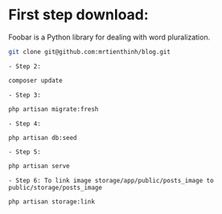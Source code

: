 # First step download:

Foobar is a Python library for dealing with word pluralization.

```bash
git clone git@github.com:mrtienthinh/blog.git
```

    - Step 2:

```bash
composer update
```

    - Step 3:

```bash
php artisan migrate:fresh
```

    - Step 4:

```bash
php artisan db:seed
```

    - Step 5:

```bash
php artisan serve
```
    - Step 6: To link image storage/app/public/posts_image to public/storage/posts_image

```bash
php artisan storage:link
```



